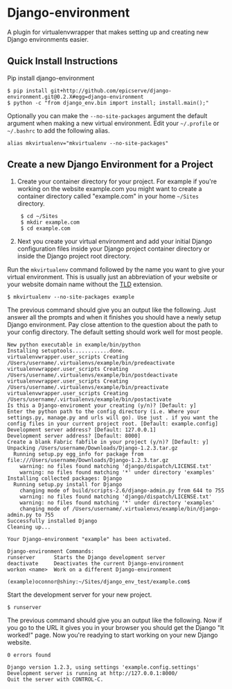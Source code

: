 # Django-environment

A plugin for virtualenvwrapper that makes setting up and creating new Django environments easier.

## Quick Install Instructions

Pip install django-environment

    $ pip install git+http://github.com/epicserve/django-environment.git@0.2.X#egg=django-environment
    $ python -c "from django_env.bin import install; install.main();"

Optionally you can make the `--no-site-packages` argument the default argument when making a new virtual environment. Edit your `~/.profile` or `~/.bashrc` to add the following alias.

    alias mkvirtualenv="mkvirtualenv --no-site-packages"

## Create a new Django Environment for a Project

1. Create your container directory for your project. For example if you're working on the website example.com you might want to create a container directory called "example.com" in your home `~/Sites` directory.

        $ cd ~/Sites
        $ mkdir example.com
        $ cd example.com

2. Next you create your virtual environment and add your initial Django configuration files inside your Django project container directory or inside the Django project root directory.

Run the `mkvirtualenv` command followed by the name you want to give your virtual environment. This is usually just an abbreviation of your website or your website domain name without the [TLD](http://en.wikipedia.org/wiki/Top-level_domain) extension.

    $ mkvirtualenv --no-site-packages example

The previous command should give you an output like the following. Just answer all the prompts and when it finishes you should have a newly setup Django environment. Pay close attention to the question about the path to your config directory. The default setting should work well for most people.

    New python executable in example/bin/python
    Installing setuptools............done.
    virtualenvwrapper.user_scripts Creating /Users/username/.virtualenvs/example/bin/predeactivate
    virtualenvwrapper.user_scripts Creating /Users/username/.virtualenvs/example/bin/postdeactivate
    virtualenvwrapper.user_scripts Creating /Users/username/.virtualenvs/example/bin/preactivate
    virtualenvwrapper.user_scripts Creating /Users/username/.virtualenvs/example/bin/postactivate
    Is this a Django-enviroment your creating (y/n)? [Default: y] 
    Enter the python path to the config directory (i.e. Where your settings.py, manage.py and urls will go). Use just . if you want the config files in your current project root. [Default: example.config] 
    Development server address? [Default: 127.0.0.1] 
    Development server address? [Default: 8000] 
    Create a blank Fabric fabfile in your project (y/n)? [Default: y] 
    Unpacking /Users/username/Downloads/Django-1.2.3.tar.gz
      Running setup.py egg_info for package from file:///Users/username/Downloads/Django-1.2.3.tar.gz
        warning: no files found matching 'django/dispatch/LICENSE.txt'
        warning: no files found matching '*' under directory 'examples'
    Installing collected packages: Django
      Running setup.py install for Django
        changing mode of build/scripts-2.6/django-admin.py from 644 to 755
        warning: no files found matching 'django/dispatch/LICENSE.txt'
        warning: no files found matching '*' under directory 'examples'
        changing mode of /Users/username/.virtualenvs/example/bin/django-admin.py to 755
    Successfully installed Django
    Cleaning up...

    Your Django-environment "example" has been activated.

    Django-environment Commands:
    runserver      Starts the Django development server 
    deactivate     Deactivates the current Django-environment 
    workon <name>  Work on a different Django-environment

    (example)oconnor@shiny:~/Sites/django_env_test/example.com$

Start the development server for your new project.

	$ runserver

The previous command should give you an output like the following. Now if you go to the URL it gives you in your browser you should get the Django "It worked!" page. Now you're readying to start working on your new Django website.

    0 errors found

    Django version 1.2.3, using settings 'example.config.settings'
    Development server is running at http://127.0.0.1:8000/
    Quit the server with CONTROL-C.
